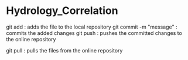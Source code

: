 # Hydrology_Correlation

git add <filename>   : adds the file to the local repository
git commit -m "message"    : commits the added changes
git push   : pushes the committed changes to the online repository

git pull   : pulls the files from the online repository 
